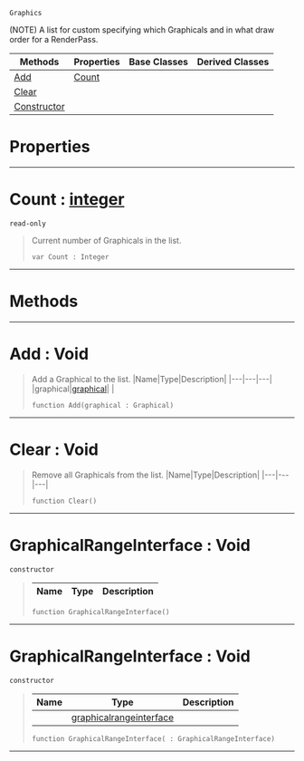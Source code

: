  `Graphics`

(NOTE) A list for custom specifying which Graphicals and in what draw order for a RenderPass.

|Methods|Properties|Base Classes|Derived Classes|
|---|---|---|---|
|[ Add](https://plasmaengine.github.io/PlasmaDocs/Plasma1/C++/code_reference/class_reference/graphicalrangeinterface.markdown#add-void)|[ Count](https://plasmaengine.github.io/PlasmaDocs/Plasma1/C++/code_reference/class_reference/graphicalrangeinterface.markdown#count-plasma-engine-docume)| | |
|[ Clear](https://plasmaengine.github.io/PlasmaDocs/Plasma1/C++/code_reference/class_reference/graphicalrangeinterface.markdown#clear-void)| | | |
|[ Constructor](https://plasmaengine.github.io/PlasmaDocs/Plasma1/C++/code_reference/class_reference/graphicalrangeinterface.markdown#graphicalrangeinterface)| | | |


 #  Properties


---  
 #  Count : [integer](https://plasmaengine.github.io/PlasmaDocs/Plasma1/C++/code_reference/lightning_base_types/integer.markdown)

 `read-only`

> Current number of Graphicals in the list.
> ``` lang=cpp, name=Lightning
> var Count : Integer


---  
 #  Methods


---  
 #  Add : Void

> Add a Graphical to the list.
> |Name|Type|Description|
> |---|---|---|
> |graphical|[graphical](https://plasmaengine.github.io/PlasmaDocs/Plasma1/C++/code_reference/class_reference/graphical.markdown)| |
> ``` lang=cpp, name=Lightning
> function Add(graphical : Graphical)
> ``` 


---  
 #  Clear : Void

> Remove all Graphicals from the list.
> |Name|Type|Description|
> |---|---|---|
> ``` lang=cpp, name=Lightning
> function Clear()
> ``` 


---  
 #  GraphicalRangeInterface : Void

 `constructor`

> 
> |Name|Type|Description|
> |---|---|---|
> ``` lang=cpp, name=Lightning
> function GraphicalRangeInterface()
> ``` 


---  
 #  GraphicalRangeInterface : Void

 `constructor`

> 
> |Name|Type|Description|
> |---|---|---|
> ||[graphicalrangeinterface](https://plasmaengine.github.io/PlasmaDocs/Plasma1/C++/code_reference/class_reference/graphicalrangeinterface.markdown)| |
> ``` lang=cpp, name=Lightning
> function GraphicalRangeInterface( : GraphicalRangeInterface)
> ``` 


---  
 

 